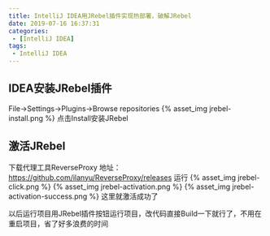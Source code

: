 ```yaml
---
title: IntelliJ IDEA用JRebel插件实现热部署，破解JRebel
date: 2019-07-16 16:37:31
categories: 
 - [IntelliJ IDEA]
tags: 
 - IntelliJ IDEA
---
```

## IDEA安装JRebel插件
File->Settings->Plugins->Browse repositories
{% asset_img jrebel-install.png %}
点击Install安装JRebel

## 激活JRebel
下载代理工具ReverseProxy 地址：https://github.com/ilanyu/ReverseProxy/releases 运行
{% asset_img jrebel-click.png %}
{% asset_img jrebel-activation.png %}
{% asset_img jrebel-activation-success.png %}
这里就激活成功了

以后运行项目用JRebel插件按钮运行项目，改代码直接Build一下就行了，不用在重启项目，省了好多浪费的时间
